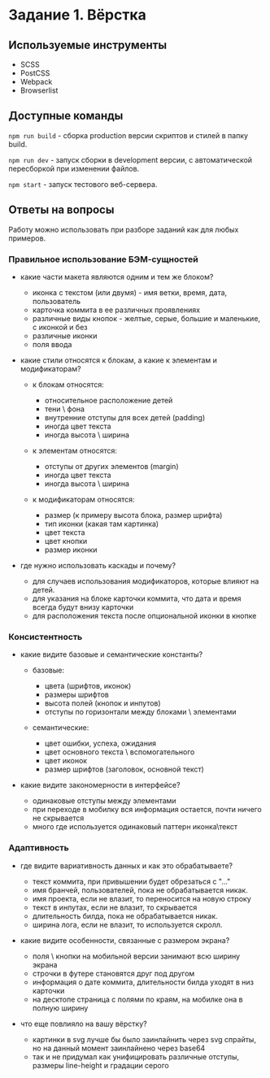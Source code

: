 # Задание 1. Вёрстка

## Используемые инструменты

- SCSS
- PostCSS
- Webpack
- Browserlist

## Доступные команды

`npm run build` - сборка production версии скриптов и стилей в папку build.

`npm run dev` - запуск сборки в development версии, с автоматической пересборкой при изменении файлов.

`npm start` - запуск тестового веб-сервера.

## Ответы на вопросы

Работу можно использовать при разборе заданий как для любых примеров.

### Правильное использование БЭМ-сущностей
- какие части макета являются одним и тем же блоком?
    * иконка с текстом (или двумя) - имя ветки, время, дата, пользователь
    * карточка коммита в ее различных проявлениях
    * различные виды кнопок - желтые, серые, большие и маленькие, с иконкой и без
    * различные иконки
    * поля ввода
    
- какие стили относятся к блокам, а какие к элементам и модификаторам?
    * к блокам относятся: 
        - относительное расположение детей
        - тени \ фона
        - внутренние отступы для всех детей (padding)
        - иногда цвет текста
        - иногда высота \ ширина
    
    * к элементам относятся:
        - отступы от других элементов (margin)
        - иногда цвет текста
        - иногда высота \ ширина
        
    * к модификаторам относятся:
        - размер (к примеру высота блока, размер шрифта)
        - тип иконки (какая там картинка)
        - цвет текста
        - цвет кнопки
        - размер иконки
            
- где нужно использовать каскады и почему?
    * для случаев использования модификаторов, которые влияют на детей.
    * для указания на блоке карточки коммита, что дата и время всегда будут внизу карточки
    * для расположения текста после опциональной иконки в кнопке
    
### Консистентность
- какие видите базовые и семантические константы?
    * базовые:
        - цвета (шрифтов, иконок)
        - размеры шрифтов
        - высота полей (кнопок и инпутов)
        - отступы по горизонтали между блоками \ элементами 
        
    * семантические:
        - цвет ошибки, успеха, ожидания
        - цвет основного текста \ вспомогательного
        - цвет иконок
        - размер шрифтов (заголовок, основной текст)
        
- какие видите закономерности в интерфейсе?
    * одинаковые отступы между элементами
    * при переходе в мобилку вся информация остается, почти ничего не скрывается
    * много где используется одинаковый паттерн иконка\текст

### Адаптивность
- где видите вариативность данных и как это обрабатываете?
    * текст коммита, при привышении будет обрезаться с "..."
    * имя бранчей, пользователей, пока не обрабатывается никак.
    * имя проекта, если не влазит, то переносится на новую строку
    * текст в инпутах, если не влазит, то скрывается
    * длительность билда, пока не обрабатывается никак.
    * ширина лога, если не влазит, то используется скролл.
    
- какие видите особенности, связанные с размером экрана?
    * поля \ кнопки на мобильной версии занимают всю ширину экрана
    * строчки в футере становятся друг под другом
    * информация о дате коммита, длительности билда уходят в низ карточки
    * на десктопе страница с полями по краям, на мобилке она в полную ширину
    
- что еще повлияло на вашу вёрстку?
    * картинки в svg лучше бы было заинлайнить через svg спрайты, но на данный момент заинлайнено через base64
    * так и не придумал как унифицировать различные отступы, размеры line-height и градации серого
    
